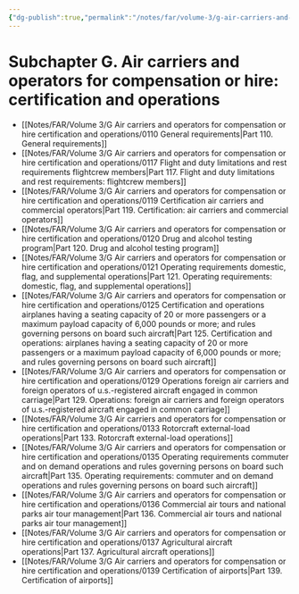 ```yaml
---
{"dg-publish":true,"permalink":"/notes/far/volume-3/g-air-carriers-and-operators-for-compensation-or-hire-certification-and-operations/0000-index/","title":"0000 Index"}
---
```



# Subchapter G. Air carriers and operators for compensation or hire: certification and operations

- [[Notes/FAR/Volume 3/G Air carriers and operators for compensation or hire  certification and operations/0110 General requirements\|Part 110. General requirements]]
- [[Notes/FAR/Volume 3/G Air carriers and operators for compensation or hire  certification and operations/0117 Flight and duty limitations and rest requirements  flightcrew members\|Part 117. Flight and duty limitations and rest requirements: flightcrew members]]
- [[Notes/FAR/Volume 3/G Air carriers and operators for compensation or hire  certification and operations/0119 Certification  air carriers and commercial operators\|Part 119. Certification: air carriers and commercial operators]]
- [[Notes/FAR/Volume 3/G Air carriers and operators for compensation or hire  certification and operations/0120 Drug and alcohol testing program\|Part 120. Drug and alcohol testing program]]
- [[Notes/FAR/Volume 3/G Air carriers and operators for compensation or hire  certification and operations/0121 Operating requirements  domestic, flag, and supplemental operations\|Part 121. Operating requirements: domestic, flag, and supplemental operations]]
- [[Notes/FAR/Volume 3/G Air carriers and operators for compensation or hire  certification and operations/0125 Certification and operations  airplanes having a seating capacity of 20 or more passengers or a maximum payload capacity of 6,000 pounds or more; and rules governing persons on board such aircraft\|Part 125. Certification and operations: airplanes having a seating capacity of 20 or more passengers or a maximum payload capacity of 6,000 pounds or more; and rules governing persons on board such aircraft]]
- [[Notes/FAR/Volume 3/G Air carriers and operators for compensation or hire  certification and operations/0129 Operations  foreign air carriers and foreign operators of u.s.-registered aircraft engaged in common carriage\|Part 129. Operations: foreign air carriers and foreign operators of u.s.-registered aircraft engaged in common carriage]]
- [[Notes/FAR/Volume 3/G Air carriers and operators for compensation or hire  certification and operations/0133 Rotorcraft external-load operations\|Part 133. Rotorcraft external-load operations]]
- [[Notes/FAR/Volume 3/G Air carriers and operators for compensation or hire  certification and operations/0135 Operating requirements  commuter and on demand operations and rules governing persons on board such aircraft\|Part 135. Operating requirements: commuter and on demand operations and rules governing persons on board such aircraft]]
- [[Notes/FAR/Volume 3/G Air carriers and operators for compensation or hire  certification and operations/0136 Commercial air tours and national parks air tour management\|Part 136. Commercial air tours and national parks air tour management]]
- [[Notes/FAR/Volume 3/G Air carriers and operators for compensation or hire  certification and operations/0137 Agricultural aircraft operations\|Part 137. Agricultural aircraft operations]]
- [[Notes/FAR/Volume 3/G Air carriers and operators for compensation or hire  certification and operations/0139 Certification of airports\|Part 139. Certification of airports]]